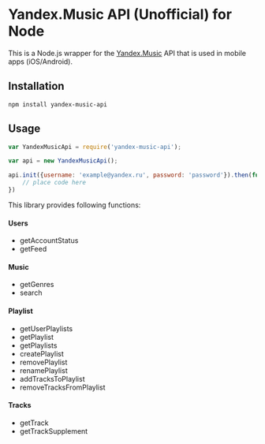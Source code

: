 Yandex.Music API (Unofficial) for Node
====

This is a Node.js wrapper for the [Yandex.Music](http://music.yandex.ru/) API that is used in mobile apps (iOS/Android).

Installation
-------

    npm install yandex-music-api

Usage
-------
```js
var YandexMusicApi = require('yandex-music-api');

var api = new YandexMusicApi();

api.init({username: 'example@yandex.ru', password: 'password'}).then(function() {
	// place code here
})
```

This library provides following functions:

#### Users
- getAccountStatus
- getFeed

#### Music
- getGenres
- search

#### Playlist
- getUserPlaylists
- getPlaylist
- getPlaylists
- createPlaylist
- removePlaylist
- renamePlaylist
- addTracksToPlaylist
- removeTracksFromPlaylist

#### Tracks
- getTrack
- getTrackSupplement